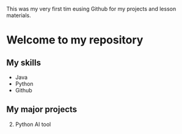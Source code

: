 This was my very first tim eusing Github for my projects and lesson materials.

# Welcome to my repository

## My skills 
- Java
-  Python
-   Github

## My major projects 
2. Python AI tool

